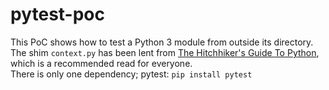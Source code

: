 # pytest-poc

This PoC shows how to test a Python 3 module from outside its directory.  
The shim `context.py` has been lent from [The Hitchhiker's Guide To Python](https://docs.python-guide.org/writing/structure/#test-suite), which is a recommended read for everyone.  
There is only one dependency; pytest: `pip install pytest`